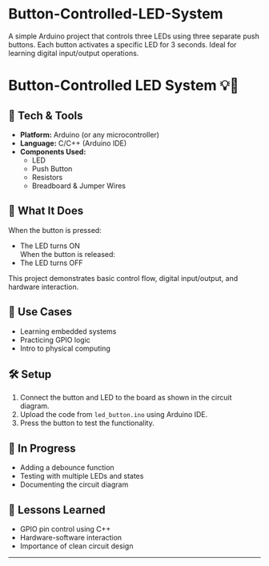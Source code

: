 # Button-Controlled-LED-System
 A simple Arduino project that controls three LEDs using three separate push buttons. Each button activates a specific LED for 3 seconds. Ideal for learning digital input/output operations.
# Button-Controlled LED System 💡🔘

## 🔧 Tech & Tools

- **Platform:** Arduino (or any microcontroller)
- **Language:** C/C++ (Arduino IDE)
- **Components Used:**
  - LED
  - Push Button
  - Resistors
  - Breadboard & Jumper Wires

## 🎯 What It Does

When the button is pressed:
- The LED turns ON  
When the button is released:
- The LED turns OFF

This project demonstrates basic control flow, digital input/output, and hardware interaction.

## 📍 Use Cases

- Learning embedded systems
- Practicing GPIO logic
- Intro to physical computing

## 🛠️ Setup

1. Connect the button and LED to the board as shown in the circuit diagram.
2. Upload the code from `led_button.ino` using Arduino IDE.
3. Press the button to test the functionality.

## 🚧 In Progress

- Adding a debounce function
- Testing with multiple LEDs and states
- Documenting the circuit diagram

## 🧠 Lessons Learned

- GPIO pin control using C++
- Hardware-software interaction
- Importance of clean circuit design

---
